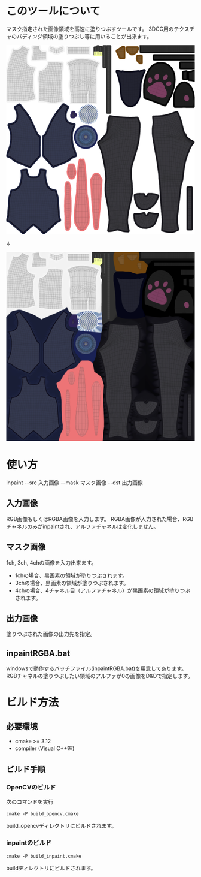 # このツールについて
マスク指定された画像領域を高速に塗りつぶすツールです。
3DCG用のテクスチャのパディング領域の塗りつぶし等に用いることが出来ます。

![src](./doc/src.png)

↓

![dst](./doc/dst.png)

# 使い方
inpaint --src 入力画像 --mask マスク画像 --dst 出力画像

## 入力画像
RGB画像もしくはRGBA画像を入力します。
RGBA画像が入力された場合、RGBチャネルのみがinpaintされ、アルファチャネルは変化しません。

## マスク画像
1ch, 3ch, 4chの画像を入力出来ます。
- 1chの場合、黒画素の領域が塗りつぶされます。
- 3chの場合、黒画素の領域が塗りつぶされます。
- 4chの場合、4チャネル目（アルファチャネル）が黒画素の領域が塗りつぶされます。

## 出力画像
塗りつぶされた画像の出力先を指定。

## inpaintRGBA.bat
windowsで動作するバッチファイル(inpaintRGBA.bat)を用意してあります。
RGBチャネルの塗りつぶしたい領域のアルファが0の画像をD&Dで指定します。

# ビルド方法
## 必要環境
- cmake >= 3.12
- compiler (Visual C++等)

## ビルド手順

### OpenCVのビルド
次のコマンドを実行
```
cmake -P build_opencv.cmake
```
build_opencvディレクトリにビルドされます。

### inpaintのビルド
```
cmake -P build_inpaint.cmake
```
buildディレクトリにビルドされます。